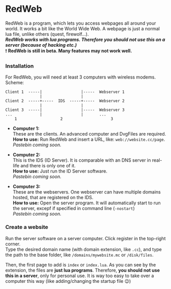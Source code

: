# RedWeb
RedWeb is a program, which lets you access webpages all around your world. It works a bit like the World Wide Web. A webpage is just a normal lua file, unlike others (quest, firewolf...).  
***RedWeb works with lua programs. Therefore you should not use this on a server (because of hacking etc.)***  
:exclamation: **RedWeb is still in beta. Many features may not work well.**

### Installation
For RedWeb, you will need at least 3 computers with wireless modems.  
Scheme:
```
Client 1  -----|                 |-----  Webserver 1
               |                 |
Client 2  -----+-----  IDS  -----+-----  Webserver 2
               |                 |
Client 3  -----|                 |-----  Webserver 3
...            |                 |       ...
    1                   2                     3
```

- **Computer 1:**  
  These are the clients. An advanced computer and DvgFiles are required.  
  **How to use:** Run RedWeb and insert a URL, like: `web://website.cc/page`.  
  *Pastebin coming soon.*

- **Computer 2:**  
  This is the IDS (ID Server). It is comparable with an DNS server in real-life and there is only one of it.  
  **How to use:** Just run the ID Server software.  
  *Pastebin coming soon.*

- **Computer 3:**  
  These are the webservers. One webserver can have multiple domains hosted, that are registered on the IDS.  
  **How to use:** Open the server program. It will automatically start to run the server, excepf if specified in command line (`-nostart`)  
  *Pastebin coming soon.*

### Create a website
Run the server software on a server computer. Click register in the top-right corner.  
Type the desired domain name (with domain extension, like `.cc`), and type the path to the base folder, like `/domains/mywebsite.mc` or `/disk/files`.

Then, the first page to add is `index` or `index.lua`. As you can see by the extension, the files are **just lua programs**. Therefore, **you should not use this in a server**, only for personal use. It is way too easy to take over a computer this way (like adding/changing the startup file :wink:)
